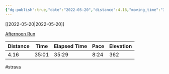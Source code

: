```yaml
---
{"dg-publish":true,"date":"2022-05-20","distance":4.16,"moving_time":"35:01","elapsed_time":"35:29","pace":"8:24","total_elevation_gain":362,"url":"https://www.strava.com/activities/7176019565","permalink":"/01-personal/strava/2022-05-20-afternoon-run/","dgPassFrontmatter":true}
---
```



[[2022-05-20\|2022-05-20]]

[Afternoon Run](https://www.strava.com/activities/7176019565)

| Distance | Time  | Elapsed Time | Pace | Elevation |
| -------- | ----- | ------------ | ---- | --------- |
| 4.16     | 35:01 | 35:29        | 8:24 | 362       |




#strava
